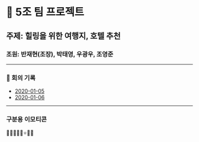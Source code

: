 # 🥕 5조 팀 프로젝트

## 주제: 힐링을 위한 여행지, 호텔 추천

### 조원: 반재현(조장), 박태영, 우광우, 조영준

---

### 🚀 회의 기록

- [2020-01-05]()
- [2020-01-06]()

---

### 구분용 이모티콘

🔎✅🥕🍥💡⭐🌈🚀
